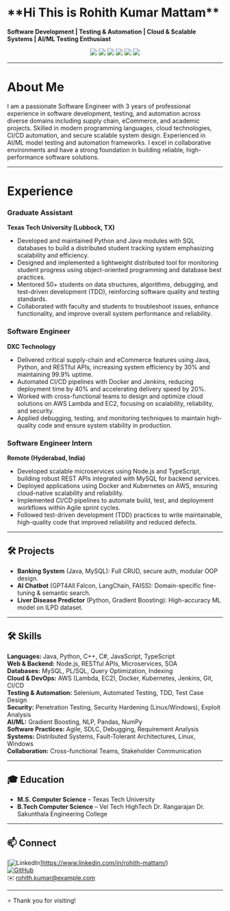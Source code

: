 <h1>**Hi This is Rohith Kumar Mattam** </h1>



**Software Development | Testing & Automation | Cloud & Scalable Systems | AI/ML Testing Enthusiast**

</em></p>

<p align="center">
  <img src="https://img.shields.io/badge/Python-3776AB?style=for-the-badge&logo=python&logoColor=white"/>
  <img src="https://img.shields.io/badge/Java-007396?style=for-the-badge&logo=java&logoColor=white"/>
  <img src="https://img.shields.io/badge/AWS-FF9900?style=for-the-badge&logo=amazonaws&logoColor=white"/>
  <img src="https://img.shields.io/badge/Docker-2496ED?style=for-the-badge&logo=docker&logoColor=white"/>
  <img src="https://img.shields.io/badge/Kubernetes-326CE5?style=for-the-badge&logo=kubernetes&logoColor=white"/>
  <img src="https://img.shields.io/badge/SQL-003B57?style=for-the-badge&logo=postgresql&logoColor=white"/>
</p>

---

# About Me

I am a passionate Software Engineer with 3 years of professional experience in software development, testing, and automation across diverse domains including supply chain, eCommerce, and academic projects. Skilled in modern programming languages, cloud technologies, CI/CD automation, and secure scalable system design. Experienced in AI/ML model testing and automation frameworks. I excel in collaborative environments and have a strong foundation in building reliable, high-performance software solutions.


---

# Experience

### Graduate Assistant  
**Texas Tech University (Lubbock, TX)**  
- Developed and maintained Python and Java modules with SQL databases to build a distributed student tracking system emphasizing scalability and efficiency.  
- Designed and implemented a lightweight distributed tool for monitoring student progress using object-oriented programming and database best practices.  
- Mentored 50+ students on data structures, algorithms, debugging, and test-driven development (TDD), reinforcing software quality and testing standards.  
- Collaborated with faculty and students to troubleshoot issues, enhance functionality, and improve overall system performance and reliability.

### Software Engineer  
**DXC Technology**  
- Delivered critical supply-chain and eCommerce features using Java, Python, and RESTful APIs, increasing system efficiency by 30% and maintaining 99.9% uptime.  
- Automated CI/CD pipelines with Docker and Jenkins, reducing deployment time by 40% and accelerating delivery speed by 20%.  
- Worked with cross-functional teams to design and optimize cloud solutions on AWS Lambda and EC2, focusing on scalability, reliability, and security.  
- Applied debugging, testing, and monitoring techniques to maintain high-quality code and ensure system stability in production.

### Software Engineer Intern  
**Remote (Hyderabad, India)**  
- Developed scalable microservices using Node.js and TypeScript, building robust REST APIs integrated with MySQL for backend services.  
- Deployed applications using Docker and Kubernetes on AWS, ensuring cloud-native scalability and reliability.  
- Implemented CI/CD pipelines to automate build, test, and deployment workflows within Agile sprint cycles.  
- Followed test-driven development (TDD) practices to write maintainable, high-quality code that improved reliability and reduced defects.

---


## 🛠️ Projects

- **Banking System** (Java, MySQL): Full CRUD, secure auth, modular OOP design.  
- **AI Chatbot** (GPT4All Falcon, LangChain, FAISS): Domain-specific fine-tuning & semantic search.  
- **Liver Disease Predictor** (Python, Gradient Boosting): High-accuracy ML model on ILPD dataset.

---

## 🛠️ Skills

**Languages:** Java, Python, C++, C#, JavaScript, TypeScript  
**Web & Backend:** Node.js, RESTful APIs, Microservices, SOA  
**Databases:** MySQL, PL/SQL, Query Optimization, Indexing  
**Cloud & DevOps:** AWS (Lambda, EC2), Docker, Kubernetes, Jenkins, Git, CI/CD  
**Testing & Automation:** Selenium, Automated Testing, TDD, Test Case Design  
**Security:** Penetration Testing, Security Hardening (Linux/Windows), Exploit Analysis  
**AI/ML:** Gradient Boosting, NLP, Pandas, NumPy  
**Software Practices:** Agile, SDLC, Debugging, Requirement Analysis  
**Systems:** Distributed Systems, Fault-Tolerant Architectures, Linux, Windows  
**Collaboration:** Cross-functional Teams, Stakeholder Communication


---

## 🎓 Education

- **M.S. Computer Science** – Texas Tech University  
- **B.Tech Computer Science** – Vel Tech HighTech Dr. Rangarajan Dr. Sakunthala Engineering College

---

## 📫 Connect

[![LinkedIn](https://img.shields.io/badge/LinkedIn-0077B5?style=flat-square&logo=linkedin)]https://www.linkedin.com/in/rohith-mattam/)  
[![GitHub](https://img.shields.io/badge/GitHub-333333?style=flat-square&logo=github)](https://github.com/Rohithkumar850)  
✉️ rohith.kumar@example.com

---
⭐ Thank you for visiting!  
